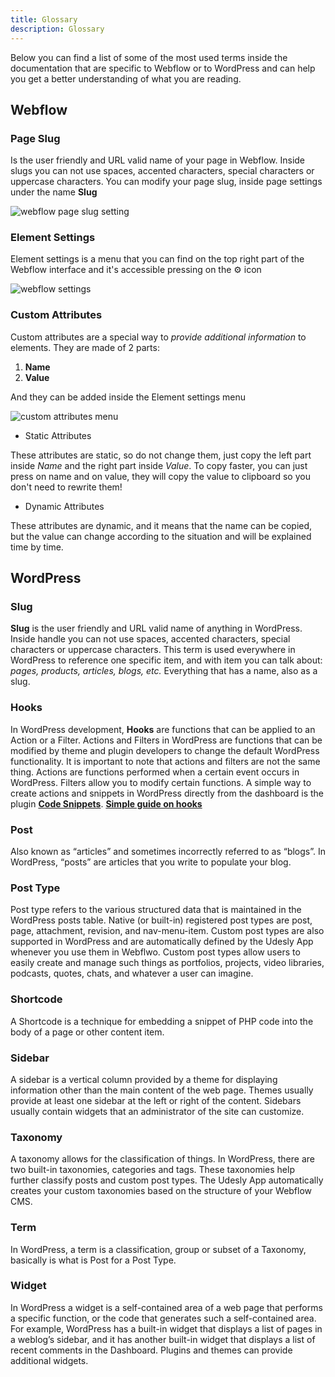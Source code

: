```yaml
---
title: Glossary
description: Glossary
---
```


Below you can find a list of some of the most used terms inside the documentation that are specific to Webflow or to WordPress and can help you get a better understanding of what you are reading.


## Webflow

### Page Slug

Is the user friendly and URL valid name of your page in Webflow. Inside slugs you can not use spaces, accented characters, special characters or uppercase characters. You can modify your page slug, inside page settings under the name **Slug**

![webflow page slug setting](/images/webflow-slug.png)

### Element Settings

Element settings is a menu that you can find on the top right part of the Webflow interface and it's accessible pressing on the ⚙️ icon



![webflow settings](/images/webflow-settings.png)



### Custom Attributes

Custom attributes are a special way to *provide additional information* to elements. They are made of 2 parts:

1. **Name**
2. **Value**

And they can be added inside the Element settings menu



![custom attributes menu](/images/add-custom-attributes.png)

* Static Attributes

<custom-attribute name="name" value="value"></custom-attribute> 

These attributes are static, so do not change them, just copy the left part inside *Name* and the right part inside *Value*. To copy faster, you can just press on name and on value, they will copy the value to clipboard so you don't need to rewrite them!



* Dynamic Attributes

<custom-attribute dynamic name="name" value="dynamic-value"></custom-attribute> 

These attributes are dynamic, and it means that the name can be copied, but the value can change according to the situation and will be explained time by time.





## WordPress

### Slug

**Slug** is the user friendly and URL valid name of anything in WordPress. Inside handle you can not use spaces, accented characters, special characters or uppercase characters. This term is used everywhere in WordPress to reference one specific item, and with item you can talk about: *pages, products, articles, blogs, etc.* Everything that has a name, also as a slug. 

### Hooks
In WordPress development, **Hooks** are functions that can be applied to an Action or a Filter. Actions and Filters in WordPress are functions that can be modified by theme and plugin developers to change the default WordPress functionality. It is important to note that actions and filters are not the same thing. Actions are functions performed when a certain event occurs in WordPress. Filters allow you to modify certain functions. A simple way to create actions and snippets in WordPress directly from the dashboard is the plugin [**Code Snippets**](https://wordpress.org/plugins/code-snippets/). [**Simple guide on hooks**](https://docs.presscustomizr.com/article/26-wordpress-actions-filters-and-hooks-a-guide-for-non-developers)

### Post
Also known as “articles” and sometimes incorrectly referred to as “blogs”. In WordPress, “posts” are articles that you write to populate your blog.

### Post Type
Post type refers to the various structured data that is maintained in the WordPress posts table. Native (or built-in) registered post types are post, page, attachment, revision, and nav-menu-item. Custom post types are also supported in WordPress and are automatically defined by the Udesly App whenever you use them in Webflwo. Custom post types allow users to easily create and manage such things as portfolios, projects, video libraries, podcasts, quotes, chats, and whatever a user can imagine.

### Shortcode
A Shortcode is a technique for embedding a snippet of PHP code into the body of a page or other content item.

### Sidebar
A sidebar is a vertical column provided by a theme for displaying information other than the main content of the web page. Themes usually provide at least one sidebar at the left or right of the content. Sidebars usually contain widgets that an administrator of the site can customize.

### Taxonomy
A taxonomy allows for the classification of things. In WordPress, there are two built-in taxonomies, categories and tags. These taxonomies help further classify posts and custom post types. The Udesly App automatically creates your custom taxonomies based on the structure of your Webflow CMS.

### Term
In WordPress, a term is a classification, group or subset of a Taxonomy, basically is what is Post for a Post Type.

### Widget
In WordPress a widget is a self-contained area of a web page that performs a specific function, or the code that generates such a self-contained area. For example, WordPress has a built-in widget that displays a list of pages in a weblog’s sidebar, and it has another built-in widget that displays a list of recent comments in the Dashboard. Plugins and themes can provide additional widgets.

